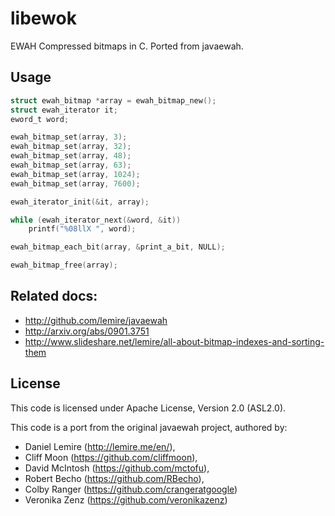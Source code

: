 libewok
=======

EWAH Compressed bitmaps in C. Ported from javaewah.

Usage
-----

```c
struct ewah_bitmap *array = ewah_bitmap_new();
struct ewah_iterator it;
eword_t word;

ewah_bitmap_set(array, 3);
ewah_bitmap_set(array, 32);
ewah_bitmap_set(array, 48);
ewah_bitmap_set(array, 63);
ewah_bitmap_set(array, 1024);
ewah_bitmap_set(array, 7600);

ewah_iterator_init(&it, array);

while (ewah_iterator_next(&word, &it))
    printf("%08llX ", word);

ewah_bitmap_each_bit(array, &print_a_bit, NULL);

ewah_bitmap_free(array);
````

Related docs:
------------

- http://github.com/lemire/javaewah
- http://arxiv.org/abs/0901.3751
- http://www.slideshare.net/lemire/all-about-bitmap-indexes-and-sorting-them

License
-------

This code is licensed under Apache License, Version 2.0 (ASL2.0).

This code is a port from the original javaewah project, authored by:

- Daniel Lemire (http://lemire.me/en/), 
- Cliff Moon (https://github.com/cliffmoon), 
- David McIntosh (https://github.com/mctofu),
- Robert Becho (https://github.com/RBecho),
- Colby Ranger (https://github.com/crangeratgoogle)
- Veronika Zenz (https://github.com/veronikazenz)
